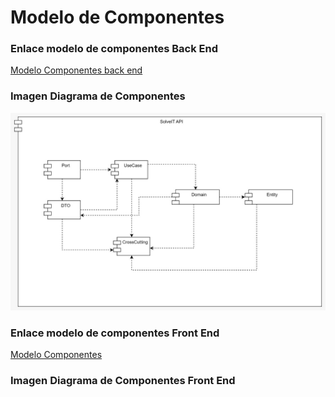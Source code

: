 # Modelo de Componentes

### Enlace modelo de componentes Back End
[Modelo Componentes back end](https://app.diagrams.net/#G1QUul4-Fr28lA2ykkdYzlTKR9rC9vHEaQ>)

### Imagen Diagrama de Componentes
<img src="imagenes/componentes.jpg" alt="componentes" width="800">


### Enlace modelo de componentes Front End
[Modelo Componentes]()

### Imagen Diagrama de Componentes Front End